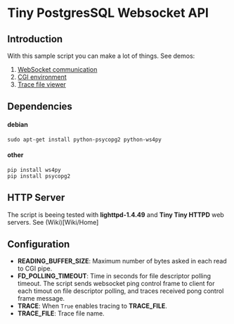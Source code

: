 # Tiny PostgresSQL Websocket API

## Introduction
With this sample script you can make a lot of things. See demos:

1. [WebSocket communication](https://ralac.openchain.pt/local/app/api/tinypgwebsocketapi.py?wstest)
2. [CGI environment](https://ralac.openchain.pt/local/app/api/tinypgwebsocketapi.py?print_env)
2. [Trace file viewer](https://ralac.openchain.pt/local/app/api/tinypgwebsocketapi.py?trace_viewer)

## Dependencies
#### debian
```
sudo apt-get install python-psycopg2 python-ws4py
```

#### other
```
pip install ws4py
pip install psycopg2
```

## HTTP Server
The script is beeing tested with **lighttpd-1.4.49** and **Tiny Tiny HTTPD** web servers. See (Wiki)[Wiki/Home]

## Configuration

- **READING_BUFFER_SIZE**: Maximum number of bytes asked in each read to CGI pipe.
- **FD_POLLING_TIMEOUT**: Time in seconds for file descriptor polling timeout. The script sends websocket ping control frame to client for each timout on file descriptor polling, and traces received pong control frame message.
- **TRACE**: When `True` enables tracing to **TRACE_FILE**.
- **TRACE_FILE**: Trace file name.
